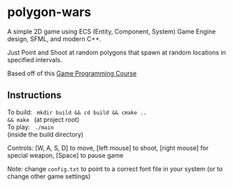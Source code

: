 # polygon-wars
A simple 2D game using ECS (Entity, Component, System) Game Engine design, SFML, and modern C++.

Just Point and Shoot at random polygons that spawn at random locations in specified intervals.

Based off of this [Game Programming Course](https://www.youtube.com/playlist?list=PL_xRyXins848jkwC9Coy7B4N5XTOnQZzz)

## Instructions
To build: <code> mkdir build && cd build && cmake .. && make </code> (at project root)<br>
To play: <code> ./main </code> (inside the build directory)

Controls: [W, A, S, D] to move, [left mouse] to shoot, [right mouse] for special weapon, [Space] to pause game

Note: change <code>config.txt</code> to point to a correct font file in your system (or to change other game settings)
